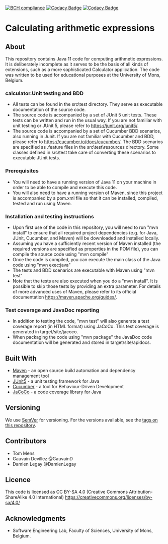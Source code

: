 [![BCH compliance](https://bettercodehub.com/edge/badge/tommens/calculator-cucumber?branch=master)](https://bettercodehub.com/)
[![Codacy Badge](https://app.codacy.com/project/badge/Grade/6856a0f94d25446ca346cbc15a701d43)](https://www.codacy.com/gh/tommens/calculator-cucumber/dashboard?utm_source=github.com&amp;utm_medium=referral&amp;utm_content=tommens/calculator-cucumber&amp;utm_campaign=Badge_Grade)
[![Codacy Badge](https://app.codacy.com/project/badge/Coverage/6856a0f94d25446ca346cbc15a701d43)](https://www.codacy.com/gh/tommens/calculator-cucumber/dashboard?utm_source=github.com&utm_medium=referral&utm_content=tommens/calculator-cucumber&utm_campaign=Badge_Coverage)

# Calculating arithmetic expressions

## About

This repository contains Java 11 code for computing arithmetic expressions. It is deliberately incomplete as it serves
to be the basis of all kinds of extensions, such as a more sophisticated Calculator application. The code was written to
be used for educational purposes at the University of Mons, Belgium.

### calculator.Unit testing and BDD

* All tests can be found in the src\test directory. They serve as executable documentation of the source code.
* The source code is accompanied by a set of JUnit 5 unit tests. These tests can be written and run in the usual way. If
  you are not familiar with unit testing or JUnit 5, please refer to https://junit.org/junit5/.
* The source code is accompanied by a set of Cucumber BDD scenarios, also running in Junit. If you are not familiar with
  Cucumber and BDD, please refer to https://cucumber.io/docs/cucumber/. The BDD scenarios are specified as .feature
  files in the src\test\resources directory. Some classes defined in src\test take care of converting these scenarios to
  executable JUnit tests.

### Prerequisites

* You will need to have a running version of Java 11 on your machine in order to be able to compile and execute this
  code.
* You will also need to have a running version of Maven, since this project is accompanied by a pom.xml file so that it
  can be installed, compiled, tested and run using Maven.

### Installation and testing instructions

* Upon first use of the code in this repository, you will need to run "mvn install" to ensure that all required project
  dependencies (e.g. for Java, JUnit, Cucumber, and Maven) will be downloaded and installed locally.
* Assuming you have a sufficiently recent version of Maven installed (the required versions are specified as properties
  in the POM file), you can compile the source code using "mvn compile"
* Once the code is compiled, you can execute the main class of the Java code using "mvn exec:java"
* The tests and BDD scenarios are executable with Maven using "mvn test"
* Note that the tests are also executed when you do a "mvn install". It is possible to skip those tests by providing an
  extra parameter. For details of more advanced uses of Maven, please refer to its official
  documentation https://maven.apache.org/guides/.

### Test coverage and JavaDoc reporting

* In addition to testing the code, "mvn test" will also generate a test coverage report (in HTML format) using JaCoCo.
  This test coverage is generated in target/site/jacoco.
* When packaging the code using "mvn package" the JavaDoc code documentation will be generated and stored in
  target/site/apidocs.

## Built With

* [Maven](https://maven.apache.org/) - an open source build automation and dependency management tool
* [JUnit5](https://junit.org/junit5/) - a unit testing framework for Java
* [Cucumber](https://cucumber.io/docs/cucumber/) - a tool for Behaviour-Driven Development
* [JaCoCo](https://www.jacoco.org) - a code coverage library for Java

## Versioning

We use [SemVer](http://semver.org/) for versioning. For the versions available, see
the [tags on this repository](https://github.com/tommens/calculator-cucumber/tags).

## Contributors

* Tom Mens
* Gauvain Devillez @GauvainD
* Damien Legay @DamienLegay

## Licence

This code is licensed as CC BY-SA 4.0 (Creative Commons Attribution-ShareAlike 4.0 International)
https://creativecommons.org/licenses/by-sa/4.0/

## Acknowledgments

* Software Engineering Lab, Faculty of Sciences, University of Mons, Belgium.
